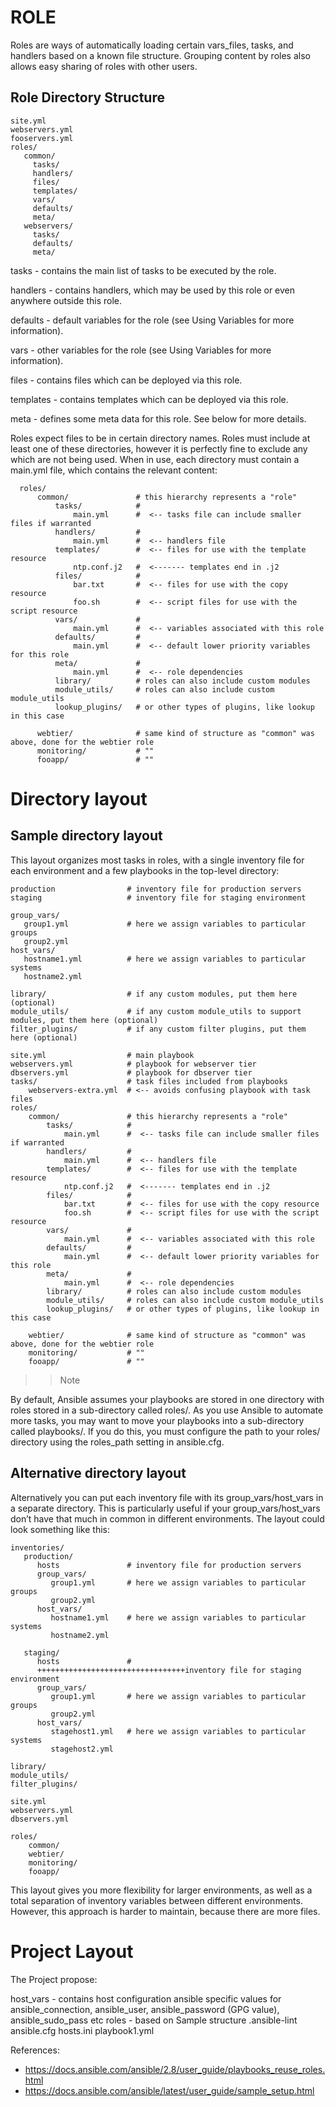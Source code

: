 # ROLE

Roles are ways of automatically loading certain vars_files, tasks, and handlers based on a known file structure. Grouping content by roles also allows easy sharing of roles with other users.

## Role Directory Structure
```
site.yml
webservers.yml
fooservers.yml
roles/
   common/
     tasks/
     handlers/
     files/
     templates/
     vars/
     defaults/
     meta/
   webservers/
     tasks/
     defaults/
     meta/
```

tasks - contains the main list of tasks to be executed by the role.

handlers - contains handlers, which may be used by this role or even anywhere outside this role.

defaults - default variables for the role (see Using Variables for more information).

vars - other variables for the role (see Using Variables for more information).

files - contains files which can be deployed via this role.

templates - contains templates which can be deployed via this role.

meta - defines some meta data for this role. See below for more details.

Roles expect files to be in certain directory names. Roles must include at least one of these directories, however it is perfectly fine to exclude any which are not being used. When in use, each directory must contain a main.yml file, which contains the relevant content:

```
  roles/
      common/               # this hierarchy represents a "role"
          tasks/            #
              main.yml      #  <-- tasks file can include smaller files if warranted
          handlers/         #
              main.yml      #  <-- handlers file
          templates/        #  <-- files for use with the template resource
              ntp.conf.j2   #  <------- templates end in .j2
          files/            #
              bar.txt       #  <-- files for use with the copy resource
              foo.sh        #  <-- script files for use with the script resource
          vars/             #
              main.yml      #  <-- variables associated with this role
          defaults/         #
              main.yml      #  <-- default lower priority variables for this role
          meta/             #
              main.yml      #  <-- role dependencies
          library/          # roles can also include custom modules
          module_utils/     # roles can also include custom module_utils
          lookup_plugins/   # or other types of plugins, like lookup in this case

      webtier/              # same kind of structure as "common" was above, done for the webtier role
      monitoring/           # ""
      fooapp/               # ""
```



# Directory layout
## Sample directory layout
This layout organizes most tasks in roles, with a single inventory file for each environment and a few playbooks in the top-level directory:

```
production                # inventory file for production servers
staging                   # inventory file for staging environment

group_vars/
   group1.yml             # here we assign variables to particular groups
   group2.yml
host_vars/
   hostname1.yml          # here we assign variables to particular systems
   hostname2.yml

library/                  # if any custom modules, put them here (optional)
module_utils/             # if any custom module_utils to support modules, put them here (optional)
filter_plugins/           # if any custom filter plugins, put them here (optional)

site.yml                  # main playbook
webservers.yml            # playbook for webserver tier
dbservers.yml             # playbook for dbserver tier
tasks/                    # task files included from playbooks
    webservers-extra.yml  # <-- avoids confusing playbook with task files
roles/
    common/               # this hierarchy represents a "role"
        tasks/            #
            main.yml      #  <-- tasks file can include smaller files if warranted
        handlers/         #
            main.yml      #  <-- handlers file
        templates/        #  <-- files for use with the template resource
            ntp.conf.j2   #  <------- templates end in .j2
        files/            #
            bar.txt       #  <-- files for use with the copy resource
            foo.sh        #  <-- script files for use with the script resource
        vars/             #
            main.yml      #  <-- variables associated with this role
        defaults/         #
            main.yml      #  <-- default lower priority variables for this role
        meta/             #
            main.yml      #  <-- role dependencies
        library/          # roles can also include custom modules
        module_utils/     # roles can also include custom module_utils
        lookup_plugins/   # or other types of plugins, like lookup in this case

    webtier/              # same kind of structure as "common" was above, done for the webtier role
    monitoring/           # ""
    fooapp/               # ""
```

>>Note

By default, Ansible assumes your playbooks are stored in one directory with roles stored in a sub-directory called roles/. As you use Ansible to automate more tasks, you may want to move your playbooks into a sub-directory called playbooks/. If you do this, you must configure the path to your roles/ directory using the roles_path setting in ansible.cfg.

## Alternative directory layout
Alternatively you can put each inventory file with its group_vars/host_vars in a separate directory. This is particularly useful if your group_vars/host_vars don’t have that much in common in different environments. The layout could look something like this:

```
inventories/
   production/
      hosts               # inventory file for production servers
      group_vars/
         group1.yml       # here we assign variables to particular groups
         group2.yml
      host_vars/
         hostname1.yml    # here we assign variables to particular systems
         hostname2.yml

   staging/
      hosts               # 
      +++++++++++++++++++++++++++++++++inventory file for staging environment
      group_vars/
         group1.yml       # here we assign variables to particular groups
         group2.yml
      host_vars/
         stagehost1.yml   # here we assign variables to particular systems
         stagehost2.yml

library/
module_utils/
filter_plugins/

site.yml
webservers.yml
dbservers.yml

roles/
    common/
    webtier/
    monitoring/
    fooapp/
```

This layout gives you more flexibility for larger environments, as well as a total separation of inventory variables between different environments. However, this approach is harder to maintain, because there are more files. 

# Project Layout
The Project propose:

host_vars - contains host configuration ansible specific values for ansible_connection, ansible_user, ansible_password (GPG value), ansible_sudo_pass etc
roles - based on Sample structure
.ansible-lint
ansible.cfg
hosts.ini
playbook1.yml


References:
- https://docs.ansible.com/ansible/2.8/user_guide/playbooks_reuse_roles.html
- https://docs.ansible.com/ansible/latest/user_guide/sample_setup.html
